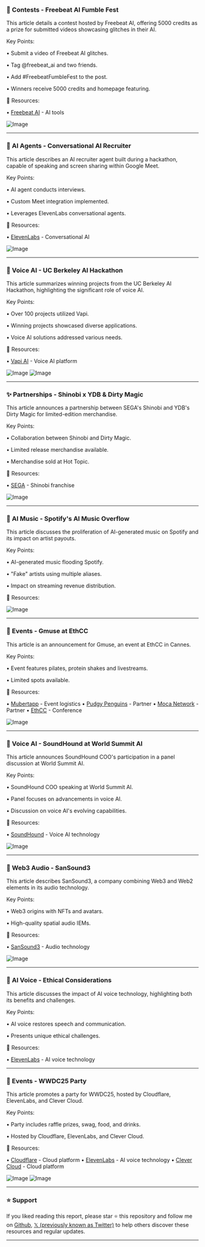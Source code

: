 ### 🚀 Contests - Freebeat AI Fumble Fest

This article details a contest hosted by Freebeat AI, offering 5000 credits as a prize for submitted videos showcasing glitches in their AI.

Key Points:

• Submit a video of Freebeat AI glitches.

• Tag @freebeat_ai and two friends.

• Add #FreebeatFumbleFest to the post.

• Winners receive 5000 credits and homepage featuring.


🔗 Resources:

• [Freebeat AI](https://x.com/freebeat_ai) - AI tools


![Image](https://pbs.twimg.com/media/GuShmeBWgAAAZp8?format=png&name=small)


---

### 🤖 AI Agents - Conversational AI Recruiter

This article describes an AI recruiter agent built during a hackathon, capable of speaking and screen sharing within Google Meet.

Key Points:

•  AI agent conducts interviews.

•  Custom Meet integration implemented.

•  Leverages ElevenLabs conversational agents.


🔗 Resources:

• [ElevenLabs](https://x.com/elevenlabsio) - Conversational AI


![Image](https://pbs.twimg.com/ext_tw_video_thumb/1937821109522690049/pu/img/ADDPJj784jANbiB0.jpg)


---

### 🤖 Voice AI - UC Berkeley AI Hackathon

This article summarizes winning projects from the UC Berkeley AI Hackathon, highlighting the significant role of voice AI.

Key Points:

• Over 100 projects utilized Vapi.

• Winning projects showcased diverse applications.

• Voice AI solutions addressed various needs.


🔗 Resources:

• [Vapi AI](https://x.com/Vapi_AI) - Voice AI platform


![Image](https://pbs.twimg.com/media/GuJphkkWgAAVWPZ?format=jpg&name=small)
![Image](https://pbs.twimg.com/media/GuJphopWMAEVu8N?format=jpg&name=small)


---

### ✨ Partnerships - Shinobi x YDB & Dirty Magic

This article announces a partnership between SEGA's Shinobi and YDB's Dirty Magic for limited-edition merchandise.

Key Points:

• Collaboration between Shinobi and Dirty Magic.

• Limited release merchandise available.

• Merchandise sold at Hot Topic.


🔗 Resources:

• [SEGA](https://x.com/SEGA) - Shinobi franchise


![Image](https://pbs.twimg.com/media/Gt5hSIzWwAEMWVC?format=jpg&name=small)


---

### 🤖 AI Music - Spotify's AI Music Overflow

This article discusses the proliferation of AI-generated music on Spotify and its impact on artist payouts.

Key Points:

• AI-generated music flooding Spotify.

• "Fake" artists using multiple aliases.

• Impact on streaming revenue distribution.


🔗 Resources:


![Image](https://pbs.twimg.com/media/GtqjOEhWgAAVS33?format=jpg&name=small)


---

### 🚀 Events - Gmuse at EthCC

This article is an announcement for Gmuse, an event at EthCC in Cannes.

Key Points:

• Event features pilates, protein shakes and livestreams.

• Limited spots available.


🔗 Resources:

• [Mubertapp](https://x.com/mubertapp) - Event logistics
• [Pudgy Penguins](https://x.com/pudgypenguins) -  Partner
• [Moca Network](https://x.com/Moca_Network) - Partner
• [EthCC](https://x.com/EthCC) - Conference


![Image](https://pbs.twimg.com/media/Gt53lBtXIAAX_r5?format=jpg&name=small)


---

### 🤖 Voice AI - SoundHound at World Summit AI

This article announces SoundHound COO's participation in a panel discussion at World Summit AI.

Key Points:

• SoundHound COO speaking at World Summit AI.

• Panel focuses on advancements in voice AI.

• Discussion on voice AI's evolving capabilities.


🔗 Resources:

• [SoundHound](https://x.com/SoundHound) - Voice AI technology


![Image](https://pbs.twimg.com/media/GtlB2KdXUAQPGky?format=jpg&name=small)


---

### 🤖 Web3 Audio - SanSound3

This article describes SanSound3, a company combining Web3 and Web2 elements in its audio technology.

Key Points:

• Web3 origins with NFTs and avatars.

• High-quality spatial audio IEMs.


🔗 Resources:

• [SanSound3](https://x.com/SanSound3) -  Audio technology


![Image](https://pbs.twimg.com/media/GtVx6uaWMAAZfOX?format=jpg&name=small)


---

### 🤖 AI Voice - Ethical Considerations

This article discusses the impact of AI voice technology, highlighting both its benefits and challenges.


Key Points:

• AI voice restores speech and communication.

• Presents unique ethical challenges.


🔗 Resources:

• [ElevenLabs](https://x.com/ElevenLabsDevs) - AI voice technology



---

### 🚀 Events - WWDC25 Party

This article promotes a party for WWDC25, hosted by Cloudflare, ElevenLabs, and Clever Cloud.

Key Points:

• Party includes raffle prizes, swag, food, and drinks.

• Hosted by Cloudflare, ElevenLabs, and Clever Cloud.


🔗 Resources:

• [Cloudflare](https://x.com/CloudflareDev) - Cloud platform
• [ElevenLabs](https://x.com/ElevenLabsDevs) - AI voice technology
• [Clever Cloud](https://x.com/clever_cloud) - Cloud platform

![Image](https://pbs.twimg.com/media/GtMf-WxWQAA2NgK?format=jpg&name=small)
![Image](https://pbs.twimg.com/media/GtMf-W0XsAA0jvo?format=jpg&name=small)


---

### ⭐️ Support

If you liked reading this report, please star ⭐️ this repository and follow me on [Github](https://github.com/Drix10), [𝕏 (previously known as Twitter)](https://x.com/DRIX_10_) to help others discover these resources and regular updates.

---
